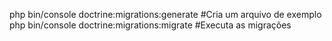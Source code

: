 php bin/console doctrine:migrations:generate #Cria um arquivo de exemplo
php bin/console doctrine:migrations:migrate #Executa as migrações